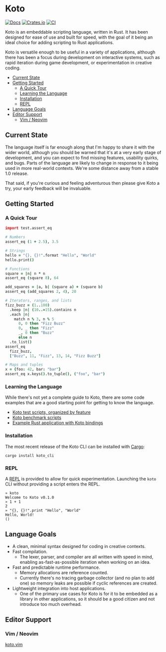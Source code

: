 # Koto

[![Docs](https://docs.rs/koto/badge.svg)][docs]
[![Crates.io](https://img.shields.io/crates/v/koto.svg)][crates]
[![CI](https://github.com/koto-lang/koto/workflows/CI/badge.svg)][ci]

Koto is an embeddable scripting language, written in Rust. It has been designed
for ease of use and built for speed, with the goal of it being an ideal choice
for adding scripting to Rust applications.

Koto is versatile enough to be useful in a variety of applications, although
there has been a focus during development on interactive systems, such as rapid
iteration during game development, or experimentation in creative coding.


* [Current State](#current-state)
* [Getting Started](#getting-started)
  * [A Quick Tour](#a-quick-tour)
  * [Learning the Language](#learning-the-language)
  * [Installation](#installation)
  * [REPL](#repl)
* [Language Goals](#language-goals)
* [Editor Support](#editor-support)
  * [Vim / Neovim](#vim--neovim)


## Current State

The language itself is far enough along that I'm happy to share it with the
wider world, although you should be warned that it's at a very early stage of
development, and you can expect to find missing features, usability quirks, and
bugs. Parts of the language are likely to change in response to it being used in
more real-world contexts. We're some distance away from a stable 1.0 release.

That said, if you're curious and feeling adventurous then please give Koto
a try, your early feedback will be invaluable.


## Getting Started

### A Quick Tour

```coffee
import test.assert_eq

# Numbers
assert_eq (1 + 2.5), 3.5

# Strings
hello = "{}, {}!".format "Hello", "World"
hello.print()

# Functions
square = |n| n * n
assert_eq (square 8), 64

add_squares = |a, b| (square a) + (square b)
assert_eq (add_squares 2, 4), 20

# Iterators, ranges, and lists
fizz_buzz = (1..100)
  .keep |n| (10..=15).contains n
  .each |n|
    match n % 3, n % 5
      0, 0 then "Fizz Buzz"
      0, _ then "Fizz"
      _, 0 then "Buzz"
      else n
  .to_list()
assert_eq
  fizz_buzz,
  ["Buzz", 11, "Fizz", 13, 14, "Fizz Buzz"]

# Maps and tuples
x = {foo: 42, bar: "bar"}
assert_eq x.keys().to_tuple(), ("foo", "bar")
```


### Learning the Language

While there's not yet a complete guide to Koto, there are some code examples
that are a good starting point for getting to know the language.

* [Koto test scripts, organized by feature](./koto/tests/)
* [Koto benchmark scripts](./koto/benches/)
* [Example Rust application with Koto bindings](./examples/poetry/)



### Installation

The most recent release of the Koto CLI can be installed with
[Cargo](https://rustup.rs):

```
cargo install koto_cli
```


### REPL

A [REPL][repl] is provided to allow for quick experimentation.
Launching the `koto` CLI without providing a script enters the REPL.

```
» koto
Welcome to Koto v0.1.0
» 1 + 1
2
» "{}, {}!".print "Hello", "World"
Hello, World!
()
```


## Language Goals

* A clean, minimal syntax designed for coding in creative contexts.
* Fast compilation.
  * The lexer, parser, and compiler are all written with speed in mind,
    enabling as-fast-as-possible iteration when working on an idea.
* Fast and predictable runtime performance.
  * Memory allocations are reference counted.
  * Currently there's no tracing garbage collector (and no plan to add one)
    so memory leaks are possible if cyclic references are created.
* Lightweight integration into host applications.
  * One of the primary use cases for Koto is for it to be embedded as a library
    in other applications, so it should be a good citizen and not introduce too
    much overhead.


[crates]: https://crates.io/crates/koto
[ci]: https://github.com/koto-lang/koto/actions
[docs]: https://docs.rs/koto
[repl]: https://en.wikipedia.org/wiki/Read–eval–print_loop


## Editor Support

### Vim / Neovim

[koto.vim](https://github.com/koto-lang/koto.vim)
